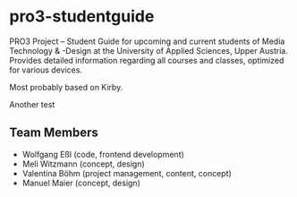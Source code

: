# pro3-studentguide
PRO3 Project – Student Guide for upcoming and current students of Media Technology &amp; -Design at the University of Applied Sciences, Upper Austria. Provides detailed information regarding all courses and classes, optimized for various devices.

Most probably based on Kirby.

Another test

## Team Members
- Wolfgang Eßl (code, frontend development)
- Meli Witzmann (concept, design)
- Valentina Böhm (project management, content, concept)
- Manuel Maier (concept, design)
